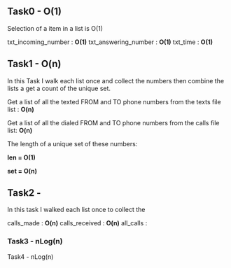Task0 - O(1)
------------

Selection of a item in a list is O(1)

txt_incoming_number : **O(1)**
txt_answering_number : **O(1)** 
txt_time : **O(1)**

Task1 - O(n)
------------

In this Task I walk each list once and collect the numbers then combine 
the lists a get a count of the unique set.

Get a list of all the texted FROM and TO phone numbers from the texts 
file list : **O(n)**

Get a list of all the dialed FROM and TO phone numbers from the calls 
file list: **O(n)**


The length of a unique set of these numbers:

**len = O(1)**

**set = O(n)**


Task2 - 
------------

In this task I walked each list once to collect the 

calls_made : **O(n)**
calls_received : **O(n)**
all_calls : 





### Task3 - nLog(n)



Task4 - nLog(n)

